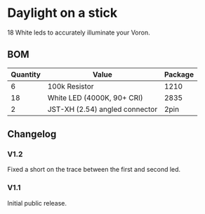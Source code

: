 # Daylight on a stick

18 White leds to accurately illuminate your Voron.

## BOM
| Quantity | Value                         | Package |
|----------|-------------------------------|---------|
|        6 | 100k Resistor                 | 1210    |
|       18 | White LED (4000K, 90+ CRI)    | 2835    |
|        2 | JST-XH (2.54) angled connector| 2pin    |

## Changelog

### V1.2
Fixed a short on the trace between the first and second led.

### V1.1
Initial public release.
